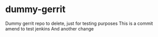 dummy-gerrit
============

Dummy gerrit repo to delete, just for testing purposes
This is a commit amend to test jenkins
And another change
